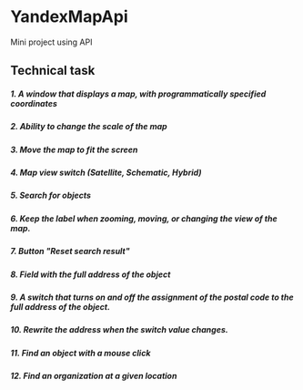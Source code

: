 # YandexMapApi
Mini project using API
## Technical task
##### 1. A window that displays a map, with programmatically specified coordinates
##### 2. Ability to change the scale of the map
##### 3. Move the map to fit the screen
##### 4. Map view switch (Satellite, Schematic, Hybrid)
##### 5. Search for objects
##### 6. Keep the label when zooming, moving, or changing the view of the map.
##### 7. Button "Reset search result"
##### 8. Field with the full address of the object
##### 9. A switch that turns on and off the assignment of the postal code to the full address of the object.
##### 10. Rewrite the address when the switch value changes.
##### 11. Find an object with a mouse click
##### 12. Find an organization at a given location
